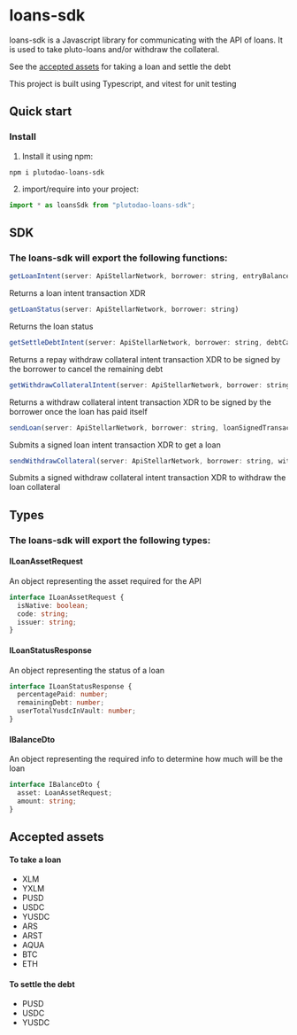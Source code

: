 # loans-sdk

loans-sdk is a Javascript library for communicating with the API of loans. It is used to take pluto-loans and/or withdraw the collateral.

See the [accepted assets](#accepted-assets) for taking a loan and settle the debt

This project is built using Typescript, and vitest for unit testing

## Quick start

### Install

1. Install it using npm:

```shell
npm i plutodao-loans-sdk
```

2. import/require into your project:

```js
import * as loansSdk from "plutodao-loans-sdk";
```

## SDK

### The loans-sdk will export the following functions:

```js
getLoanIntent(server: ApiStellarNetwork, borrower: string, entryBalance: BalanceDto)
```

Returns a loan intent transaction XDR

```js
getLoanStatus(server: ApiStellarNetwork, borrower: string)
```

Returns the loan status

```js
getSettleDebtIntent(server: ApiStellarNetwork, borrower: string, debtCancellationAsset: ILoanAssetRequest)
```

Returns a repay withdraw collateral intent transaction XDR to be signed by the borrower to cancel the remaining debt

```js
getWithdrawCollateralIntent(server: ApiStellarNetwork, borrower: string)
```

Returns a withdraw collateral intent transaction XDR to be signed by the borrower once the loan has paid itself

```js
sendLoan(server: ApiStellarNetwork, borrower: string, loanSignedTransaction: string)
```

Submits a signed loan intent transaction XDR to get a loan

```js
sendWithdrawCollateral(server: ApiStellarNetwork, borrower: string, withdrawCollateralSignedXdr: string)
```

Submits a signed withdraw collateral intent transaction XDR to withdraw the loan collateral

## Types

### The loans-sdk will export the following types:

#### ILoanAssetRequest

An object representing the asset required for the API

```ts
interface ILoanAssetRequest {
  isNative: boolean;
  code: string;
  issuer: string;
}
```

#### ILoanStatusResponse

An object representing the status of a loan

```ts
interface ILoanStatusResponse {
  percentagePaid: number;
  remainingDebt: number;
  userTotalYusdcInVault: number;
}
```

#### IBalanceDto

An object representing the required info to determine how much will be the loan

```ts
interface IBalanceDto {
  asset: LoanAssetRequest;
  amount: string;
}
```

## Accepted assets

#### To take a loan

- XLM
- YXLM
- PUSD
- USDC
- YUSDC
- ARS
- ARST
- AQUA
- BTC
- ETH

#### To settle the debt

- PUSD
- USDC
- YUSDC
